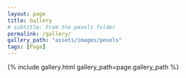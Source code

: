 ```yaml
---
layout: page
title: Gallery
# subtitle: From the pexels folder
permalink: /gallery/
gallery_path: "assets/images/pexels"
tags: [Page]
---
```


{% include gallery.html gallery_path=page.gallery_path %}
